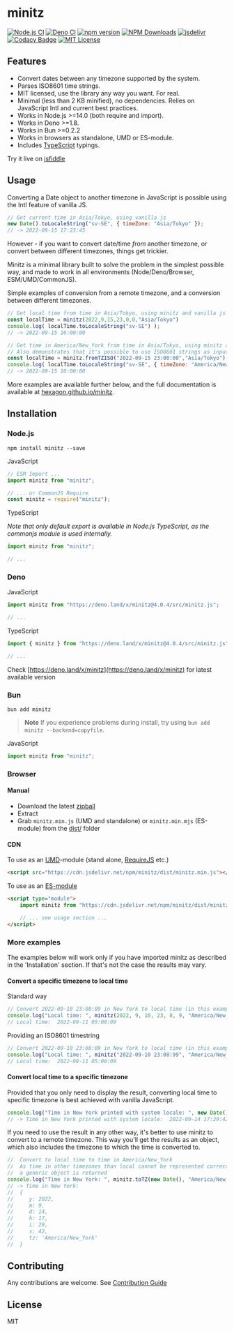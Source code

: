 # minitz

[![Node.js CI](https://github.com/Hexagon/minitz/actions/workflows/node.js.yml/badge.svg)](https://github.com/Hexagon/minitz/actions/workflows/node.js.yml) [![Deno CI](https://github.com/Hexagon/minitz/actions/workflows/deno.yml/badge.svg)](https://github.com/Hexagon/minitz/actions/workflows/deno.yml)
[![npm version](https://badge.fury.io/js/minitz.svg)](https://badge.fury.io/js/minitz) [![NPM Downloads](https://img.shields.io/npm/dm/minitz.svg)](https://www.npmjs.org/package/minitz) [![jsdelivr](https://data.jsdelivr.com/v1/package/gh/hexagon/minitz/badge?style=rounded)](https://www.jsdelivr.com/package/gh/hexagon/minitz) [![Codacy Badge](https://app.codacy.com/project/badge/Grade/4978bdbf495941c087ecb32b120f28ff)](https://www.codacy.com/gh/Hexagon/minitz/dashboard?utm_source=github.com&amp;utm_medium=referral&amp;utm_content=Hexagon/minitz&amp;utm_campaign=Badge_Grade)
[![MIT License](https://img.shields.io/badge/license-MIT-blue.svg)](https://github.com/Hexagon/minitz/blob/main/LICENSE)

## Features

*   Convert dates between any timezone supported by the system.
*   Parses ISO8601 time strings.
*   MIT licensed, use the library any way you want. For real.
*   Minimal (less than 2 KB minified), no dependencies. Relies on JavaScript Intl and current best practices.
*   Works in Node.js >=14.0 (both require and import).
*   Works in Deno >=1.8.
*   Works in Bun >=0.2.2
*   Works in browsers as standalone, UMD or ES-module.
*   Includes [TypeScript](https://www.typescriptlang.org/) typings.

Try it live on [jsfiddle](https://jsfiddle.net/hexag0n/3mheu5by/)

## Usage

Converting a Date object to another timezone in JavaScript is possible using the Intl feature of vanilla JS.

```javascript
// Get current time in Asia/Tokyo, using vanilla js
new Date().toLocaleString("sv-SE", { timeZone: "Asia/Tokyo" });
// -> 2022-09-15 17:23:45
```

However - if you want to convert date/time _from_ another timezone, or convert between different timezones, things get trickier.

Minitz is a minimal library built to solve the problem in the simplest possible way, and made to work in all environments (Node/Deno/Browser, ESM/UMD/CommonJS).

Simple examples of conversion from a remote timezone, and a conversion between different timezones.

```javascript
// Get local time from time in Asia/Tokyo, using minitz and vanilla js
const localTime = minitz(2022,9,15,23,0,0,"Asia/Tokyo")
console.log( localTime.toLocaleString("sv-SE") );
// -> 2022-09-15 16:00:00
```

```javascript
// Get time in America/New_York from time in Asia/Tokyo, using minitz and vanilla js
// Also demonstrates that it's possible to use ISO8601 strings as input to minitz, through `.fromTZISO`
const localTime = minitz.fromTZISO("2022-09-15 23:00:00","Asia/Tokyo");
console.log( localTime.toLocaleString("sv-SE", { timeZone: "America/New_York" }) );
// -> 2022-09-15 10:00:00
```

More examples are available further below, and the full documentation is available at [hexagon.github.io/minitz](https://hexagon.github.io/minitz/).

## Installation

### Node.js

```npm install minitz --save```

JavaScript

```javascript
// ESM Import ...
import minitz from "minitz";

// ... or CommonJS Require
const minitz = require("minitz");
```

TypeScript

*Note that only default export is available in Node.js TypeScript, as the commonjs module is used internally.*

```typescript
import minitz from "minitz";

// ...
```

### Deno

JavaScript

```javascript
import minitz from "https://deno.land/x/minitz@4.0.4/src/minitz.js";

// ...
```

TypeScript

```typescript
import { minitz } from "https://deno.land/x/minitz@4.0.4/src/minitz.js";

// ...
```

Check [https://deno.land/x/minitz](https://deno.land/x/minitz) for latest available version

### Bun

```bun add minitz```

> **Note** If you experience problems during install, try using `bun add minitz --backend=copyfile`.

JavaScript

```javascript
import minitz from "minitz";
```

### Browser 

#### Manual

*   Download the latest [zipball](https://github.com/Hexagon/minitz/archive/refs/heads/main.zip)
*   Extract
*   Grab ```minitz.min.js``` (UMD and standalone) or ```minitz.min.mjs``` (ES-module) from the [dist/](/dist) folder

#### CDN

To use as an [UMD](https://github.com/umdjs/umd)-module (stand alone, [RequireJS](https://requirejs.org/) etc.)

```html
<script src="https://cdn.jsdelivr.net/npm/minitz/dist/minitz.min.js"></script>
```

To use as an [ES-module](https://developer.mozilla.org/en-US/docs/Web/JavaScript/Guide/Modules)

```html
<script type="module">
	import minitz from "https://cdn.jsdelivr.net/npm/minitz/dist/minitz.min.mjs";

	// ... see usage section ...
</script>
```

### More examples

The examples below will work only if you have imported minitz as described in the 'Installation' section.  If that's not the case the results may vary.

#### Convert a specific timezone to local time

Standard way

```javascript
// Convert 2022-09-10 23:08:09 in New York to local time (in this example Europe/Stockholm)
console.log("Local time: ", minitz(2022, 9, 10, 23, 8, 9, "America/New_York").toLocaleString("sv-SE"));
// Local time:  2022-09-11 05:08:09
```

Providing an ISO8601 timestring

```javascript
// Convert 2022-09-10 23:08:09 in New York to local time (in this example Europe/Stockholm)
console.log("Local time: ", minitz("2022-09-10 23:08:99", "America/New_York").toLocaleString("sv-SE"));
// Local time:  2022-09-11 05:08:09
```

#### Convert local time to a specific timezone

Provided that you only need to display the result, converting local time to specific timezone is best achieved with vanilla JavaScript.

```javascript
console.log("Time in New York printed with system locale: ", new Date().toLocaleString("sv-SE", { timeZone: "America/New_York"}));
// -> Time in New York printed with system locale:  2022-09-14 17:29:42
```

If you need to use the result in any other way, it's better to use minitz to convert to a remote timezone. This way you'll get the results as an object, which also includes the timezone to which the time is converted to.

```javascript
//  Convert to local time to time in America/New_York
//  As time in other timezones than local cannot be represented correctly by a date object
//  a generic object is returned
console.log("Time in New York: ", minitz.toTZ(new Date(), "America/New_York"));
// -> Time in New York:
//  {
//     y: 2022,
//     m: 9,
//     d: 14,
//     h: 17,
//     i: 29,
//     s: 42,
//     tz: 'America/New_York'
//  }
```

## Contributing

Any contributions are welcome. See [Contribution Guide](/CONTRIBUTING.md)

## License

MIT
